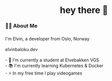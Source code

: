 <h1 align="center">hey there 👋</h1>

###

<h3 align="left">👩‍💻  About Me</h3>

###

<p align="left">I'm Elvin, a developer from Oslo, Norway<br><br>elvinbaloku.dev<br><br>- 🔭 I’m currently a student at Elvebakken VGS<br>- 📚 I'm currently learning Kubernetes & Docker<br>- ⚡ In my free time I play videogames</p>


